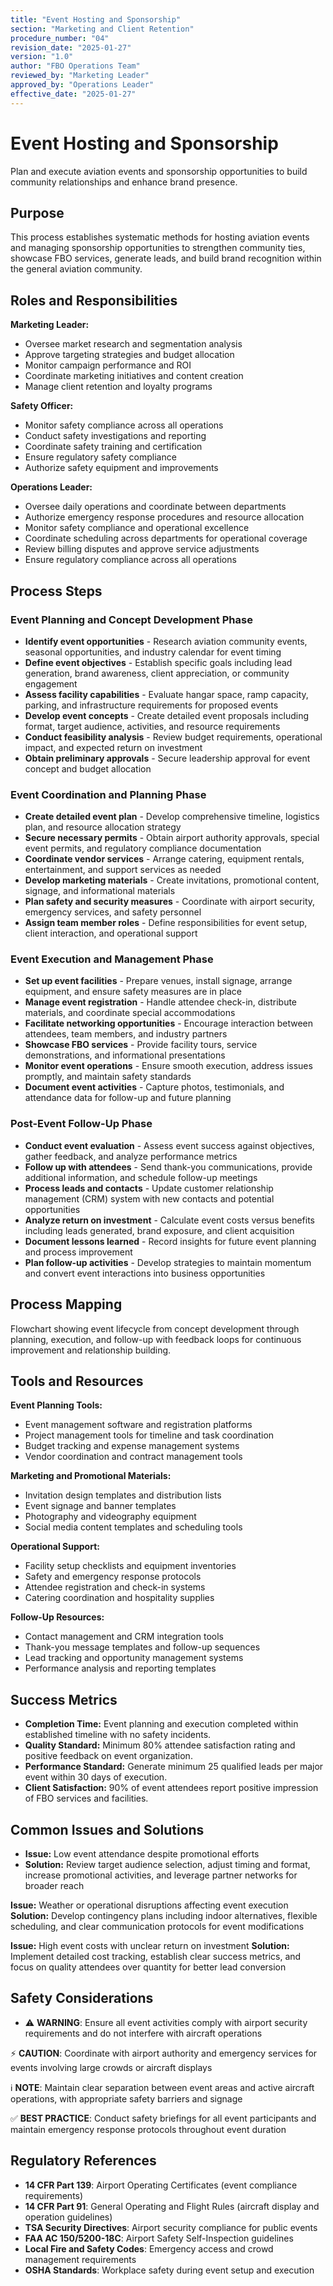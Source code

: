 ```yaml
---
title: "Event Hosting and Sponsorship"
section: "Marketing and Client Retention"
procedure_number: "04"
revision_date: "2025-01-27"
version: "1.0"
author: "FBO Operations Team"
reviewed_by: "Marketing Leader"
approved_by: "Operations Leader"
effective_date: "2025-01-27"
---
```


# Event Hosting and Sponsorship

Plan and execute aviation events and sponsorship opportunities to build community relationships and enhance brand presence.

## Purpose

This process establishes systematic methods for hosting aviation events and managing sponsorship opportunities to strengthen community ties, showcase FBO services, generate leads, and build brand recognition within the general aviation community.

## Roles and Responsibilities

**Marketing Leader:**

- Oversee market research and segmentation analysis
- Approve targeting strategies and budget allocation
- Monitor campaign performance and ROI
- Coordinate marketing initiatives and content creation
- Manage client retention and loyalty programs

**Safety Officer:**

- Monitor safety compliance across all operations
- Conduct safety investigations and reporting
- Coordinate safety training and certification
- Ensure regulatory safety compliance
- Authorize safety equipment and improvements

**Operations Leader:**

- Oversee daily operations and coordinate between departments
- Authorize emergency response procedures and resource allocation
- Monitor safety compliance and operational excellence
- Coordinate scheduling across departments for operational coverage
- Review billing disputes and approve service adjustments
- Ensure regulatory compliance across all operations
## Process Steps

### Event Planning and Concept Development Phase

- **Identify event opportunities** - Research aviation community events, seasonal opportunities, and industry calendar for event timing
- **Define event objectives** - Establish specific goals including lead generation, brand awareness, client appreciation, or community engagement
- **Assess facility capabilities** - Evaluate hangar space, ramp capacity, parking, and infrastructure requirements for proposed events
- **Develop event concepts** - Create detailed event proposals including format, target audience, activities, and resource requirements
- **Conduct feasibility analysis** - Review budget requirements, operational impact, and expected return on investment
- **Obtain preliminary approvals** - Secure leadership approval for event concept and budget allocation

### Event Coordination and Planning Phase

- **Create detailed event plan** - Develop comprehensive timeline, logistics plan, and resource allocation strategy
- **Secure necessary permits** - Obtain airport authority approvals, special event permits, and regulatory compliance documentation
- **Coordinate vendor services** - Arrange catering, equipment rentals, entertainment, and support services as needed
- **Develop marketing materials** - Create invitations, promotional content, signage, and informational materials
- **Plan safety and security measures** - Coordinate with airport security, emergency services, and safety personnel
- **Assign team member roles** - Define responsibilities for event setup, client interaction, and operational support

### Event Execution and Management Phase

- **Set up event facilities** - Prepare venues, install signage, arrange equipment, and ensure safety measures are in place
- **Manage event registration** - Handle attendee check-in, distribute materials, and coordinate special accommodations
- **Facilitate networking opportunities** - Encourage interaction between attendees, team members, and industry partners
- **Showcase FBO services** - Provide facility tours, service demonstrations, and informational presentations
- **Monitor event operations** - Ensure smooth execution, address issues promptly, and maintain safety standards
- **Document event activities** - Capture photos, testimonials, and attendance data for follow-up and future planning

### Post-Event Follow-Up Phase

- **Conduct event evaluation** - Assess event success against objectives, gather feedback, and analyze performance metrics
- **Follow up with attendees** - Send thank-you communications, provide additional information, and schedule follow-up meetings
- **Process leads and contacts** - Update customer relationship management (CRM) system with new contacts and potential opportunities
- **Analyze return on investment** - Calculate event costs versus benefits including leads generated, brand exposure, and client acquisition
- **Document lessons learned** - Record insights for future event planning and process improvement
- **Plan follow-up activities** - Develop strategies to maintain momentum and convert event interactions into business opportunities

## Process Mapping

Flowchart showing event lifecycle from concept development through planning, execution, and follow-up with feedback loops for continuous improvement and relationship building.

## Tools and Resources

**Event Planning Tools:**

- Event management software and registration platforms
- Project management tools for timeline and task coordination
- Budget tracking and expense management systems
- Vendor coordination and contract management tools

**Marketing and Promotional Materials:**

- Invitation design templates and distribution lists
- Event signage and banner templates
- Photography and videography equipment
- Social media content templates and scheduling tools

**Operational Support:**

- Facility setup checklists and equipment inventories
- Safety and emergency response protocols
- Attendee registration and check-in systems
- Catering coordination and hospitality supplies

**Follow-Up Resources:**

- Contact management and CRM integration tools
- Thank-you message templates and follow-up sequences
- Lead tracking and opportunity management systems
- Performance analysis and reporting templates

## Success Metrics

- **Completion Time:** Event planning and execution completed within established timeline with no safety incidents.
- **Quality Standard:** Minimum 80% attendee satisfaction rating and positive feedback on event organization.
- **Performance Standard:** Generate minimum 25 qualified leads per major event within 30 days of execution.
- **Client Satisfaction:** 90% of event attendees report positive impression of FBO services and facilities.


## Common Issues and Solutions

- **Issue:** Low event attendance despite promotional efforts
- **Solution:** Review target audience selection, adjust timing and format, increase promotional activities, and leverage partner networks for broader reach






**Issue:** Weather or operational disruptions affecting event execution
**Solution:** Develop contingency plans including indoor alternatives, flexible scheduling, and clear communication protocols for event modifications

**Issue:** High event costs with unclear return on investment
**Solution:** Implement detailed cost tracking, establish clear success metrics, and focus on quality attendees over quantity for better lead conversion

## Safety Considerations

- ⚠️ **WARNING**: Ensure all event activities comply with airport security requirements and do not interfere with aircraft operations



⚡ **CAUTION**: Coordinate with airport authority and emergency services for events involving large crowds or aircraft displays

ℹ️ **NOTE**: Maintain clear separation between event areas and active aircraft operations, with appropriate safety barriers and signage

✅ **BEST PRACTICE**: Conduct safety briefings for all event participants and maintain emergency response protocols throughout event duration

## Regulatory References

- **14 CFR Part 139**: Airport Operating Certificates (event compliance requirements)
- **14 CFR Part 91**: General Operating and Flight Rules (aircraft display and operation guidelines)
- **TSA Security Directives**: Airport security compliance for public events
- **FAA AC 150/5200-18C**: Airport Safety Self-Inspection guidelines
- **Local Fire and Safety Codes**: Emergency access and crowd management requirements
- **OSHA Standards**: Workplace safety during event setup and execution
